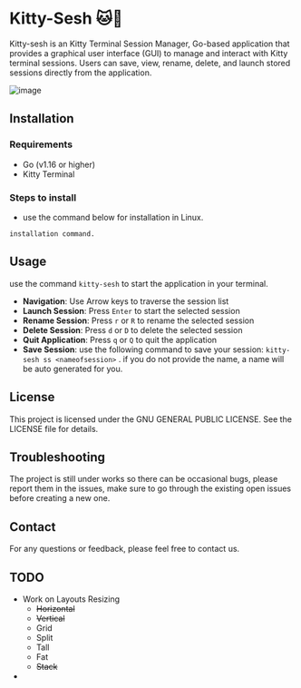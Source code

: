 # Kitty-Sesh 🐱🚬

Kitty-sesh is an Kitty Terminal Session Manager, Go-based application that provides a graphical user interface (GUI) to manage and interact with Kitty terminal sessions. Users can save, view, rename, delete, and launch stored sessions directly from the application.

![image](https://github.com/Raghav-rv28/kitty-sesh/assets/62635473/70ae0a80-85b9-427b-9444-950cf7eafe0e)

## Installation

### Requirements

- Go (v1.16 or higher)
- Kitty Terminal

### Steps to install

- use the command below for installation in Linux.

```
installation command.
```

## Usage

use the command `kitty-sesh` to start the application in your terminal.

- **Navigation**: Use Arrow keys to traverse the session list
- **Launch Session**: Press `Enter` to start the selected session
- **Rename Session**: Press `r` or `R` to rename the selected session
- **Delete Session**: Press `d` or `D` to delete the selected session
- **Quit Application**: Press `q` or `Q` to quit the application
- **Save Session**: use the following command to save your session: `kitty-sesh ss <nameofsession>` . if you do not provide the name, a name will be auto generated for you.

## License

This project is licensed under the GNU GENERAL PUBLIC LICENSE. See the LICENSE file for details.

## Troubleshooting

The project is still under works so there can be occasional bugs, please report them in the issues, make sure to go through the existing open issues before creating a new one.

## Contact

For any questions or feedback, please feel free to contact us.

## TODO


- Work on Layouts Resizing 
	- ~~Horizontal~~
	- ~~Vertical~~
	- Grid
	- Split
	- Tall
	- Fat
	- ~~Stack~~
- 

